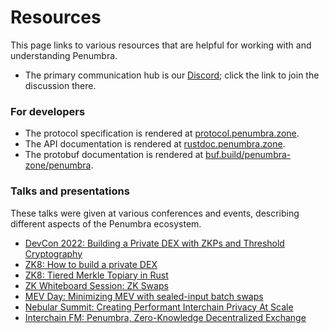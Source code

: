 # Resources

This page links to various resources that are helpful for working with and
understanding Penumbra.

  * The primary communication hub is our [Discord]; click the link to join the
discussion there.

### For developers

  * The protocol specification is rendered at [protocol.penumbra.zone][protocol].
  * The API documentation is rendered at [rustdoc.penumbra.zone][rustdoc].
  * The protobuf documentation is rendered at [buf.build/penumbra-zone/penumbra][protobuf].

[Discord]: https://discord.gg/hKvkrqa3zC
[protocol]: https://protocol.penumbra.zone
[rustdoc]: https://rustdoc.penumbra.zone
[guide]: https://guide.penumbra.zone
[protobuf]: https://buf.build/penumbra-zone/penumbra

### Talks and presentations

These talks were given at various conferences and events,
describing different aspects of the Penumbra ecosystem.

* [DevCon 2022: Building a Private DEX with ZKPs and Threshold Cryptography](https://archive.devcon.org/archive/watch/6/penumbra-building-a-private-dex-with-zkps-and-threshold-cryptography/?tab=YouTube)
* [ZK8: How to build a private DEX](https://www.youtube.com/watch?v=-ap9ja36EYU)
* [ZK8: Tiered Merkle Topiary in Rust](https://www.youtube.com/watch?v=mHoe7lQMcxU)
* [ZK Whiteboard Session: ZK Swaps](https://www.youtube.com/watch?v=ziUZyQmHh4c)
* [MEV Day: Minimizing MEV with sealed-input batch swaps](https://www.youtube.com/watch?v=oPIOIW2tvL4)
* [Nebular Summit: Creating Performant Interchain Privacy At Scale](https://www.youtube.com/watch?v=EEUKPrno3u4)
* [Interchain FM: Penumbra, Zero-Knowledge Decentralized Exchange](https://interchain.fm/episodes/penumbra-zero-knowledge-decentralized-exchange/transcript)
